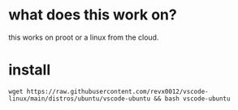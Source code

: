 # what does this work on?

this works on proot or a linux from the cloud.

# install

`wget https://raw.githubusercontent.com/revx0012/vscode-linux/main/distros/ubuntu/vscode-ubuntu && bash vscode-ubuntu`

